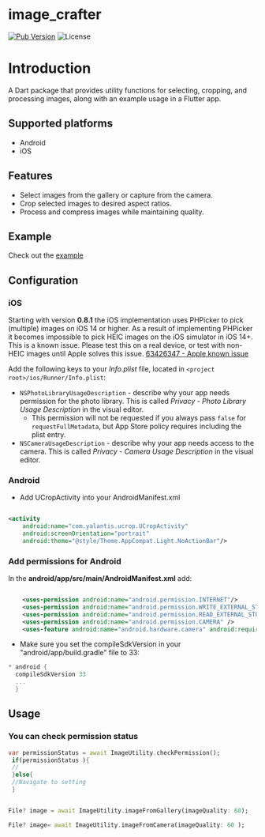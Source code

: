 
# image_crafter
[![Pub Version](https://img.shields.io/pub/v/image_crafter)](https://pub.dev/packages/image_crafter)
![License](https://img.shields.io/badge/license-MIT-blue.svg)

# Introduction
A Dart package that provides utility functions for selecting, cropping, and processing images, 
along with an example usage in a Flutter app.

## Supported platforms
- Android
- iOS

## Features

- Select images from the gallery or capture from the camera.
- Crop selected images to desired aspect ratios.
- Process and compress images while maintaining quality.

## Example
Check out the [example](https://github.com/AniketDKanade/image_crafter.git)


## Configuration

### iOS

Starting with version **0.8.1** the iOS implementation uses PHPicker to pick
(multiple) images on iOS 14 or higher.
As a result of implementing PHPicker it becomes impossible to pick HEIC images
on the iOS simulator in iOS 14+. This is a known issue. Please test this on a
real device, or test with non-HEIC images until Apple solves this issue.
[63426347 - Apple known issue](https://www.google.com/search?q=63426347+apple&sxsrf=ALeKk01YnTMid5S0PYvhL8GbgXJ40ZS[…]t=gws-wiz&ved=0ahUKEwjKh8XH_5HwAhWL_rsIHUmHDN8Q4dUDCA8&uact=5)

Add the following keys to your _Info.plist_ file, located in
`<project root>/ios/Runner/Info.plist`:

* `NSPhotoLibraryUsageDescription` - describe why your app needs permission for
  the photo library. This is called _Privacy - Photo Library Usage Description_ in
  the visual editor.
    * This permission will not be requested if you always pass `false` for
      `requestFullMetadata`, but App Store policy requires including the plist
      entry.
* `NSCameraUsageDescription` - describe why your app needs access to the camera.
  This is called _Privacy - Camera Usage Description_ in the visual editor.

### Android

- Add UCropActivity into your AndroidManifest.xml

````xml

<activity
    android:name="com.yalantis.ucrop.UCropActivity"
    android:screenOrientation="portrait"
    android:theme="@style/Theme.AppCompat.Light.NoActionBar"/>

````
### Add permissions for Android
In the **android/app/src/main/AndroidManifest.xml** add:
```xml

    <uses-permission android:name="android.permission.INTERNET"/>
    <uses-permission android:name="android.permission.WRITE_EXTERNAL_STORAGE" />
    <uses-permission android:name="android.permission.READ_EXTERNAL_STORAGE" />
    <uses-permission android:name="android.permission.CAMERA" />
    <uses-feature android:name="android.hardware.camera" android:required="true" />

```

* Make sure you set the compileSdkVersion in your "android/app/build.gradle" file to 33:

`````gradle
* android {
  compileSdkVersion 33
  ...
  }
`````

## Usage
### You can check permission status 


```dart
var permissionStatus = await ImageUtility.checkPermission();
 if(permissionStatus ){
 //
 }else{
 //Navigate to setting 
 }
```



```dart

File? image = await ImageUtility.imageFromGallery(imageQuality: 60);

File? image= await ImageUtility.imageFromCamera(imageQuality: 60 );

```


